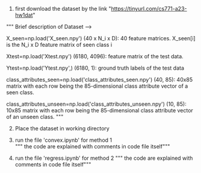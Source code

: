 1. first download the dataset by the link "https://tinyurl.com/cs771-a23-hw1dat"

"""
Brief description of Dataset -->

X_seen=np.load('X_seen.npy') 	(40 x N_i x D): 40 feature matrices. X_seen[i] is the N_i x D feature matrix of seen class i

Xtest=np.load('Xtest.npy')	(6180, 4096): feature matrix of the test data.

Ytest=np.load('Ytest.npy',)	(6180, 1): ground truth labels of the test data

class_attributes_seen=np.load('class_attributes_seen.npy')	(40, 85): 40x85 matrix with each row being the 85-dimensional class attribute vector of a seen class.

class_attributes_unseen=np.load('class_attributes_unseen.npy')	(10, 85): 10x85 matrix with each row being the 85-dimensional class attribute vector of an  unseen class.
"""

2. Place the dataset in working directory

3. run the file 'convex.ipynb' for method 1   
""" the code are explained with comments in code file itself"""

4. run the file 'regress.ipynb' for method 2
""" the code are explained with comments in code file itself"""
